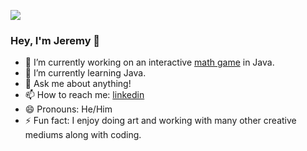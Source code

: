 ![](whale.png)

### Hey, I'm Jeremy 👋

- 🔭 I’m currently working on an interactive [math game](../../../math-game) in Java.
- 🌱 I’m currently learning Java.
- 💬 Ask me about anything!
- 📫 How to reach me: [linkedin](https://www.linkedin.com/in/jeremyaubrey/)
- 😄 Pronouns: He/Him
- ⚡ Fun fact: I enjoy doing art and working with many other creative mediums along with coding. 
